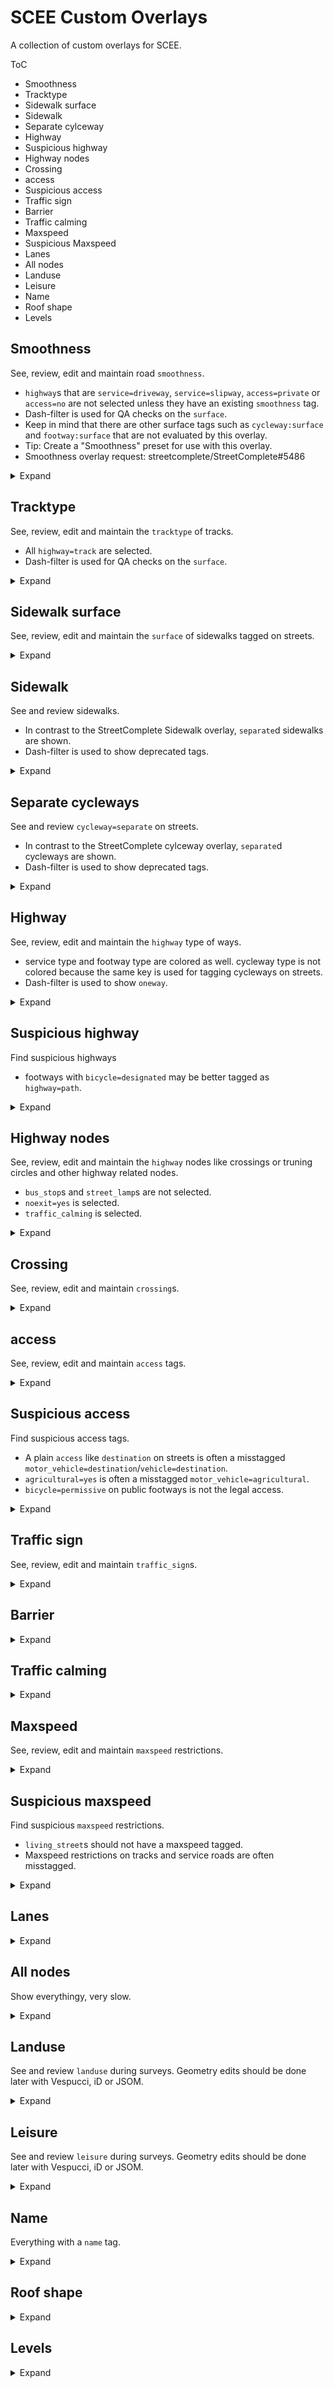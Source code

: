 # SCEE Custom Overlays

 A collection of custom overlays for SCEE.

ToC

- Smoothness
- Tracktype
- Sidewalk surface
- Sidewalk
- Separate cylceway
- Highway
- Suspicious highway
- Highway nodes
- Crossing
- access
- Suspicious access
- Traffic sign
- Barrier
- Traffic calming
- Maxspeed
- Suspicious Maxspeed
- Lanes
- All nodes
- Landuse
- Leisure
- Name
- Roof shape
- Levels

## Smoothness

See, review, edit and maintain road `smoothness`.
- `highway`s that are `service=driveway`, `service=slipway`, `access=private` or `access=no` are not selected unless they have an existing `smoothness` tag.
- Dash-filter is used for QA checks on the `surface`.
- Keep in mind that there are other surface tags such as `cycleway:surface` and `footway:surface` that are not evaluated by this overlay.
- Tip: Create a "Smoothness" preset for use with this overlay.
- Smoothness overlay request: streetcomplete/StreetComplete#5486

<details><summary>Expand</summary>

### Filtering details

```
highway
and service !~ driveway|slipway
and access !~ private|no
or smoothness
```

- [ ] nodes
- [x] ways
- [ ] relations

### Coloring details

```
!smoothness
```

- Highlight missing data: Yes

```
!surface
or (surface ~ unpaved|ground)
or (smoothness = excellent and surface !~ asphalt|concrete|concrete:plates|sett|paving_stones)
or (smoothness = good and surface ~ unpaved|rock|pebblestone|ground|dirt|earth|grass|grass_paver|mud|sand|woodchips|snow|ice)
or (smoothness = intermediate and surface ~ unpaved|rock|ground|dirt|earth|mud|sand|woodchips|snow|ice)
```

</details>

## Tracktype

See, review, edit and maintain the `tracktype` of tracks.
- All `highway=track` are selected.
- Dash-filter is used for QA checks on the `surface`.

<details><summary>Expand</summary>

### Filtering details

```
highway=track
```

- [ ] nodes
- [x] ways
- [ ] relations

### Coloring details

```
!tracktype
```

- Highlight missing data: Yes

```
!surface
or tracktype and surface
and (
    (tracktype=grade1 and surface !~ asphalt|concrete|concrete:plates|sett|paving_stones)
    or (tracktype=grade2 and surface !~ compacted|fine_gravel|gravel|shells|pebblestone)
    or (tracktype=grade3 and surface ~ unpaved|ground)
    or (tracktype=grade5 and surface !~ unpaved|fine_gravel|gravel|shells|rock|pebblestone|ground|dirt|earth|grass|mud|sand|woodchips|snow|ice|salt)
    or (surface ~ asphalt|concrete|concrete:plates|sett|paving_stones and tracktype != grade1)
    or (surface ~ ground|dirt|earth|mud|sand and tracktype != grade5)
)
```

</details>


## Sidewalk surface

See, review, edit and maintain the `surface` of sidewalks tagged on streets.

<details><summary>Expand</summary>

### Filtering details

```
sidewalk:both = yes
or sidewalk:left = yes
or sidewalk:right = yes
or sidewalk ~ both|left|right
```

- [ ] nodes
- [x] ways
- [ ] relations

### Coloring details

```
sidewalk(:both|:left|:right)?:surface
```

- Highlight missing data: Yes

```

```

</details>

## Sidewalk

See and review sidewalks.
- In contrast to the StreetComplete Sidewalk overlay, `separate`d sidewalks are shown.
- Dash-filter is used to show deprecated tags.

<details><summary>Expand</summary>

### Filtering details

```
sidewalk
or sidewalk:both
or sidewalk:left
or sidewalk:right
or (highway ~ path|cycleway|footway and foot != no)
```

- [ ] nodes
- [x] ways
- [ ] relations

### Coloring details

```
sidewalk(:(both|left|right))?
```

- Highlight missing data: Yes

```
sidewalk = none
```

</details>

## Separate cycleways

See and review `cycleway=separate` on streets.
- In contrast to the StreetComplete cylceway overlay, `separate`d cycleways are shown.
- Dash-filter is used to show deprecated tags.

<details><summary>Expand</summary>

### Filtering details

```
~cycleway.* ~ separate
or (highway = path and bicycle = designated)
or (highway = cycleway)
```

- [ ] nodes
- [x] ways
- [ ] relations

### Coloring details

```
cycleway(:(both|left|right))?
```

- Highlight missing data: Yes

```

```

</details>

## Highway

See, review, edit and maintain the `highway` type of ways.
- service type and footway type are colored as well. cycleway type is not colored because the same key is used for tagging cycleways on streets.
- Dash-filter is used to show `oneway`.

<details><summary>Expand</summary>

### Filtering details

```
highway
```

- [ ] nodes
- [x] ways
- [ ] relations

### Coloring details

```
highway|service|footway
```

- Highlight missing data: No

```
oneway and oneway != no
```

</details>

## Suspicious highway

Find suspicious highways
- footways with `bicycle=designated` may be better tagged as `highway=path`.

<details><summary>Expand</summary>

### Filtering details

```
highway = footway and bicycle = designated
```

- [ ] nodes
- [x] ways
- [ ] relations

### Coloring details

```

```

- Highlight missing data: Yes

```

```

</details>

## Highway nodes

See, review, edit and maintain the `highway` nodes like crossings or truning circles and other highway related nodes.
- `bus_stop`s and `street_lamp`s are not selected.
- `noexit=yes` is selected.
- `traffic_calming` is selected.

<details><summary>Expand</summary>

### Filtering details

```
highway
and highway !~ bus_stop|street_lamp
or noexit = yes
or traffic_calming
```

- [x] nodes
- [ ] ways
- [ ] relations

### Coloring details

```
highway|crossing.*|noexit|traffic_calming
```

- Highlight missing data: No

```

```

</details>

## Crossing

See, review, edit and maintain `crossing`s.

<details><summary>Expand</summary>

### Filtering details

```
~highway|cycleway|footway ~ crossing
```

- [x] nodes
- [x] ways
- [ ] relations

### Coloring details

```
crossing.*
```

- Highlight missing data: Yes

```

```

</details>

## access

See, review, edit and maintain `access` tags.

<details><summary>Expand</summary>

### Filtering details

```
(highway and highway !~ bus_stop|street_lamp|give_way)
or barrier ~ block|bollard|coupure|cycle_barrier|entrance|gate|lift_gate|sliding_gate|swing_gate|chain
```

- [x] nodes
- [x] ways
- [x] relations

### Coloring details

```
(oneway:)?(access|foot|dog|ski|inline_skates|horse|portage|vehicle|bicycle|electric_bicycle|mtb|kick_scooter|wheelchair|carriage|cycle_rickshaw|hand_cart|trailer|caravan|motor_vehicle|motorcycle|moped|speed_pedelec|mofa|small_electric_vehicle|motorcar|motorhome|tourist_bus|coach|goods|hgv|hgv_articulated|bdouble|agricultural|auto_rickshaw|nev|golf_cart|microcar|atv|ohv|snowmobile|psv|bus|taxi|minibus|share_taxi|hov|carpool|car_sharing|emergency|hazmat|hazmat:water|school_bus|disabled)(:forward|:backward)?(:conditional)?|oneway
```

- Highlight missing data: No

```

```

</details>

## Suspicious access

Find suspicious access tags.
- A plain `access` like `destination` on streets is often a misstagged `motor_vehicle=destination`/`vehicle=destination`.
- `agricultural=yes` is often a misstagged `motor_vehicle=agricultural`.
- `bicycle=permissive` on public footways is not the legal access.

<details><summary>Expand</summary>

### Filtering details

```
(access and access != private and !amenity and !leisure)
or agricultural = yes
or bicycle = permissive
```

- [x] nodes
- [x] ways
- [x] relations

### Coloring details

```

```

- Highlight missing data: Yes

```

```

</details>

## Traffic sign

See, review, edit and maintain `traffic_sign`s.

<details><summary>Expand</summary>

### Filtering details

```
traffic_sign
or (highway and highway !~ crossing|traffic_signals|bus_stop)
```

- [x] nodes
- [x] ways
- [ ] relations

### Coloring details

```
!traffic_sign
```

- Highlight missing data: No

```

```

</details>

## Barrier

<details><summary>Expand</summary>

### Filtering details

```
barrier ~ block|bollard|coupure|cycle_barrier|entrance|gate|lift_gate|sliding_gate|swing_gate|chain
```

- [x] nodes
- [x] ways
- [ ] relations

### Coloring details

```
barrier|bollard|cycle_barrier|locked|.*_gate.*
```

- Highlight missing data: No

```

```

</details>

## Traffic calming

<details><summary>Expand</summary>

### Filtering details

```
traffic_calming
```

- [x] nodes
- [ ] ways
- [ ] relations

### Coloring details

```
traffic_calming
```

- Highlight missing data: Yes

```

```

</details>

## Maxspeed

See, review, edit and maintain `maxspeed` restrictions.

<details><summary>Expand</summary>

### Filtering details

```
highway ~ motorway|trunk|primary|secondary|tertiary|unclassified|residential|motorway_link|trunk_link|primary_link|secondary_link|tertiary_link|service|track|bus_guideway|escape|raceway|road|busway
and (service !~ driveway|parking_aisle or ~(source:|zone:)?maxspeed.*)
and (access !~ private|no or ~(source:|zone:)?maxspeed.*)
or highway and ~(source:|zone:)?maxspeed.*
```

- [ ] nodes
- [x] ways
- [ ] relations

### Coloring details

```
(source:|zone:)?maxspeed.*
```

- Highlight missing data: Yes

```

```

</details>

## Suspicious maxspeed

Find suspicious `maxspeed` restrictions.
- `living_street`s should not have a maxspeed tagged.
- Maxspeed restrictions on tracks and service roads are often misstagged.

<details><summary>Expand</summary>

### Filtering details

```
highway = living_street and ~(source:|zone:)?maxspeed.*
or highway ~ track|service and ~(source:|zone:)?maxspeed.*
```

- [ ] nodes
- [x] ways
- [ ] relations

### Coloring details

```
(source:|zone:)?maxspeed.*
```

- Highlight missing data: Yes

```

```

</details>

## Lanes

<details><summary>Expand</summary>

### Filtering details

```
highway ~ motorway|trunk|primary|secondary|tertiary|unclassified|residential|motorway_link|trunk_link|primary_link|secondary_link|tertiary_link|living_street|service|pedestrian|track|bus_guideway|escape|raceway|road|busway
```

- [ ] nodes
- [x] ways
- [ ] relations

### Coloring details

```
lane_markings|(.*:)?lanes(:forward|:backward)?
```

- Highlight missing data: No

```

```

</details>

## All nodes

Show everythingy, very slow.

<details><summary>Expand</summary>

### Filtering details

```
!zögelfrex
```

<sup>If you need to show zögelfrexes, you can use `!tardis` as filter. Showing zögelfrexes and tardises at the same time isn't allowed.</sup>

- [x] nodes
- [x] ways
- [x] relations

### Coloring details

```
.*
```

- Highlight missing data: Yes

```

```

</details>

## Landuse

See and review `landuse` during surveys. Geometry edits should be done later with Vespucci, iD or JSOM.

<details><summary>Expand</summary>

### Filtering details

```
(landuse and landuse !~ residential)
or natural
```

- [ ] nodes
- [x] ways
- [x] relations

### Coloring details

```
landuse|natural
```

- Highlight missing data: No

```

```

</details>

## Leisure

See and review `leisure` during surveys. Geometry edits should be done later with Vespucci, iD or JSOM.

<details><summary>Expand</summary>

### Filtering details

```
leisure
```

- [x] nodes
- [x] ways
- [x] relations

### Coloring details

```
leisure
```

- Highlight missing data: No

```

```


</details>

## Name

Everything with a `name` tag.

<details><summary>Expand</summary>

### Filtering details

```
name
```

- [x] nodes
- [x] ways
- [x] relations

### Coloring details

```
name
```

- Highlight missing data: Yes

```

```

</details>

## Roof shape

<details><summary>Expand</summary>

### Filtering details

```
building
```

- [ ] nodes
- [x] ways
- [x] relations

### Coloring details

```
roof:shape
```

- Highlight missing data: Yes

```

```


</details>

## Levels

<details><summary>Expand</summary>

### Filtering details

```
building
```

- [ ] nodes
- [x] ways
- [x] relations

### Coloring details

```
.*:levels
```

- Highlight missing data: Yes

```

```

</details>

